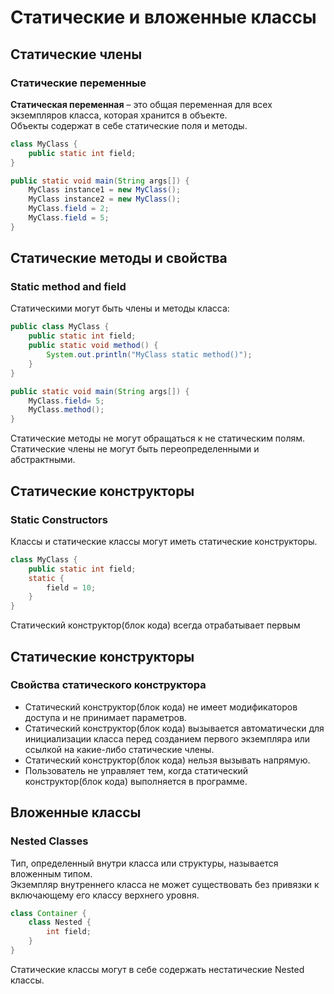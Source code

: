 # Статические и вложенные классы
## Статические члены
### Статические переменные
**Статическая переменная** – это общая переменная для всех экземпляров класса, которая хранится в объекте.  
Объекты содержат в себе статические поля и методы.
```java
class MyClass {
    public static int field;
}
```
```java
public static void main(String args[]) {
    MyClass instance1 = new MyClass();
    MyClass instance2 = new MyClass();
    MyClass.field = 2;
    MyClass.field = 5;
}   
```
## Статические методы и свойства
### Static method and field
Статическими могут быть члены и методы класса:
```java
public class MyClass {
    public static int field;
    public static void method() {
        System.out.println("MyClass static method()");
    }
}
```
```java
public static void main(String args[]) {
    MyClass.field= 5;
    MyClass.method();
}
```
Статические методы не могут обращаться к не статическим полям.  
Статические члены не могут быть переопределенными и абстрактными.
## Статические конструкторы
### Static Constructors
Классы и статические классы могут иметь статические конструкторы.
```java
class MyClass {
    public static int field;
    static {
        field = 10;
    }
}
```
Статический конструктор(блок кода) всегда отрабатывает первым
## Статические конструкторы
### Свойства статического конструктора
- Статический конструктор(блок кода) не имеет модификаторов доступа и не принимает параметров.
- Статический конструктор(блок кода) вызывается автоматически для инициализации класса перед созданием первого экземпляра или ссылкой на какие-либо статические члены.
- Статический конструктор(блок кода) нельзя вызывать напрямую.
- Пользователь не управляет тем, когда статический конструктор(блок кода) выполняется в программе.
## Вложенные классы
### Nested Classes
Тип, определенный внутри класса или структуры, называется вложенным типом.  
Экземпляр внутреннего класса не может существовать без привязки к включающему его классу верхнего уровня.
```java
class Container {
    class Nested {
        int field;
    }
} 
```
Статические классы могут в себе содержать нестатические Nested классы.
